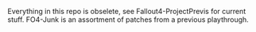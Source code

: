 Everything in this repo is obselete, see Fallout4-ProjectPrevis for current stuff. FO4-Junk is an assortment of patches from a previous playthrough.